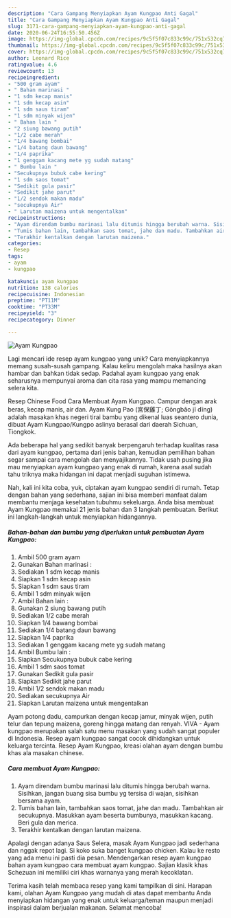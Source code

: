 ```yaml
---
description: "Cara Gampang Menyiapkan Ayam Kungpao Anti Gagal"
title: "Cara Gampang Menyiapkan Ayam Kungpao Anti Gagal"
slug: 3171-cara-gampang-menyiapkan-ayam-kungpao-anti-gagal
date: 2020-06-24T16:55:50.456Z
image: https://img-global.cpcdn.com/recipes/9c5f5f07c833c99c/751x532cq70/ayam-kungpao-foto-resep-utama.jpg
thumbnail: https://img-global.cpcdn.com/recipes/9c5f5f07c833c99c/751x532cq70/ayam-kungpao-foto-resep-utama.jpg
cover: https://img-global.cpcdn.com/recipes/9c5f5f07c833c99c/751x532cq70/ayam-kungpao-foto-resep-utama.jpg
author: Leonard Rice
ratingvalue: 4.6
reviewcount: 13
recipeingredient:
- "500 gram ayam"
- " Bahan marinasi "
- "1 sdm kecap manis"
- "1 sdm kecap asin"
- "1 sdm saus tiram"
- "1 sdm minyak wijen"
- " Bahan lain "
- "2 siung bawang putih"
- "1/2 cabe merah"
- "1/4 bawang bombai"
- "1/4 batang daun bawang"
- "1/4 paprika"
- "1 genggam kacang mete yg sudah matang"
- " Bumbu lain "
- "Secukupnya bubuk cabe kering"
- "1 sdm saos tomat"
- "Sedikit gula pasir"
- "Sedikit jahe parut"
- "1/2 sendok makan madu"
- "secukupnya Air"
- " Larutan maizena untuk mengentalkan"
recipeinstructions:
- "Ayam direndam bumbu marinasi lalu ditumis hingga berubah warna. Sisihkan, jangan buang sisa bumbu yg tersisa di wajan, sisihkan bersama ayam."
- "Tumis bahan lain, tambahkan saos tomat, jahe dan madu. Tambahkan air secukupnya. Masukkan ayam beserta bumbunya, masukkan kacang. Beri gula dan merica."
- "Terakhir kentalkan dengan larutan maizena."
categories:
- Resep
tags:
- ayam
- kungpao

katakunci: ayam kungpao 
nutrition: 138 calories
recipecuisine: Indonesian
preptime: "PT11M"
cooktime: "PT33M"
recipeyield: "3"
recipecategory: Dinner

---
```



![Ayam Kungpao](https://img-global.cpcdn.com/recipes/9c5f5f07c833c99c/751x532cq70/ayam-kungpao-foto-resep-utama.jpg)

Lagi mencari ide resep ayam kungpao yang unik? Cara menyiapkannya memang susah-susah gampang. Kalau keliru mengolah maka hasilnya akan hambar dan bahkan tidak sedap. Padahal ayam kungpao yang enak seharusnya mempunyai aroma dan cita rasa yang mampu memancing selera kita.

Resep Chinese Food Cara Membuat Ayam Kungpao. Campur dengan arak beras, kecap manis, air dan. Ayam Kung Pao (宮保雞丁; Gōngbǎo jī dīng) adalah masakan khas negeri tirai bambu yang dikenal luas seantero dunia, dibuat Ayam Kungpao/Kungpo aslinya berasal dari daerah Sichuan, Tiongkok.

Ada beberapa hal yang sedikit banyak berpengaruh terhadap kualitas rasa dari ayam kungpao, pertama dari jenis bahan, kemudian pemilihan bahan segar sampai cara mengolah dan menyajikannya. Tidak usah pusing jika mau menyiapkan ayam kungpao yang enak di rumah, karena asal sudah tahu triknya maka hidangan ini dapat menjadi suguhan istimewa.


Nah, kali ini kita coba, yuk, ciptakan ayam kungpao sendiri di rumah. Tetap dengan bahan yang sederhana, sajian ini bisa memberi manfaat dalam membantu menjaga kesehatan tubuhmu sekeluarga. Anda bisa membuat Ayam Kungpao memakai 21 jenis bahan dan 3 langkah pembuatan. Berikut ini langkah-langkah untuk menyiapkan hidangannya.

<!--inarticleads1-->

##### Bahan-bahan dan bumbu yang diperlukan untuk pembuatan Ayam Kungpao:

1. Ambil 500 gram ayam
1. Gunakan  Bahan marinasi :
1. Sediakan 1 sdm kecap manis
1. Siapkan 1 sdm kecap asin
1. Siapkan 1 sdm saus tiram
1. Ambil 1 sdm minyak wijen
1. Ambil  Bahan lain :
1. Gunakan 2 siung bawang putih
1. Sediakan 1/2 cabe merah
1. Siapkan 1/4 bawang bombai
1. Sediakan 1/4 batang daun bawang
1. Siapkan 1/4 paprika
1. Sediakan 1 genggam kacang mete yg sudah matang
1. Ambil  Bumbu lain :
1. Siapkan Secukupnya bubuk cabe kering
1. Ambil 1 sdm saos tomat
1. Gunakan Sedikit gula pasir
1. Siapkan Sedikit jahe parut
1. Ambil 1/2 sendok makan madu
1. Sediakan secukupnya Air
1. Siapkan  Larutan maizena untuk mengentalkan


Ayam potong dadu, campurkan dengan kecap jamur, minyak wijen, putih telur dan tepung maizena, goreng hingga matang dan renyah. VIVA - Ayam kungpao merupakan salah satu menu masakan yang sudah sangat populer di Indonesia. Resep ayam kungpao sangat cocok dihidangkan untuk keluarga tercinta. Resep Ayam Kungpao, kreasi olahan ayam dengan bumbu khas ala masakan chinese. 

<!--inarticleads2-->

##### Cara membuat Ayam Kungpao:

1. Ayam direndam bumbu marinasi lalu ditumis hingga berubah warna. Sisihkan, jangan buang sisa bumbu yg tersisa di wajan, sisihkan bersama ayam.
1. Tumis bahan lain, tambahkan saos tomat, jahe dan madu. Tambahkan air secukupnya. Masukkan ayam beserta bumbunya, masukkan kacang. Beri gula dan merica.
1. Terakhir kentalkan dengan larutan maizena.


Apalagi dengan adanya Saus Selera, masak Ayam Kungpao jadi sederhana dan nggak repot lagi. Si koko suka banget kungpao chicken. Kalau ke resto yang ada menu ini pasti dia pesan. Mendengarkan resep ayam kungpao bahan ayam kungpao cara membuat ayam kungpao. Sajian klasik khas Schezuan ini memiliki ciri khas warnanya yang merah kecoklatan. 

Terima kasih telah membaca resep yang kami tampilkan di sini. Harapan kami, olahan Ayam Kungpao yang mudah di atas dapat membantu Anda menyiapkan hidangan yang enak untuk keluarga/teman maupun menjadi inspirasi dalam berjualan makanan. Selamat mencoba!
